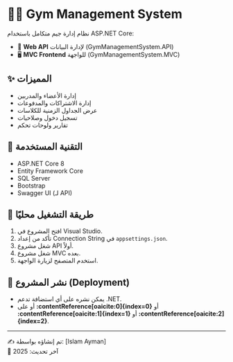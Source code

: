 # 🏋️‍♂️ Gym Management System

نظام إدارة جيم متكامل باستخدام ASP.NET Core:
- 🧭 **Web API** لإدارة البيانات (GymManagementSystem.API)
- 🖥️ **MVC Frontend** للواجهة (GymManagementSystem.MVC)

## ✨ المميزات
- إدارة الأعضاء والمدربين
- إدارة الاشتراكات والمدفوعات
- عرض الجداول الزمنية للكلاسات
- تسجيل دخول وصلاحيات
- تقارير ولوحات تحكم

## 🧰 التقنية المستخدمة
- ASP.NET Core 8
- Entity Framework Core
- SQL Server
- Bootstrap
- Swagger UI (لـ API)

## 🚀 طريقة التشغيل محليًا
1. افتح المشروع في Visual Studio.
2. تأكد من إعداد Connection String في `appsettings.json`.
3. شغل مشروع API أولاً.
4. شغل مشروع MVC بعده.
5. استخدم المتصفح لزيارة الواجهة.

## 📡 نشر المشروع (Deployment)
- يمكن نشره على أي استضافة تدعم .NET.
- أو على **:contentReference[oaicite:0]{index=0}** أو **:contentReference[oaicite:1]{index=1}** أو **:contentReference[oaicite:2]{index=2}**.

---

✍️ تم إنشاؤه بواسطة: [Islam Ayman]  
📅 آخر تحديث: 2025
